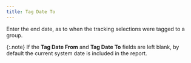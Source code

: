 ```yaml
---
title: Tag Date To
---
```



Enter the end date, as to when the tracking selections were tagged to  a group.


{:.note}
If the **Tag 
 Date From** and **Tag Date To**  fields are left blank, by default the current system date is included  in the report.

